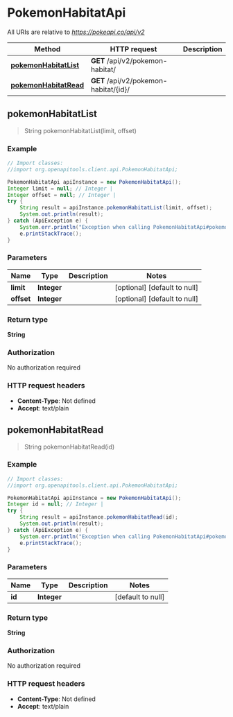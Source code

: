 # PokemonHabitatApi

All URIs are relative to *https://pokeapi.co/api/v2*

Method | HTTP request | Description
------------- | ------------- | -------------
[**pokemonHabitatList**](PokemonHabitatApi.md#pokemonHabitatList) | **GET** /api/v2/pokemon-habitat/ | 
[**pokemonHabitatRead**](PokemonHabitatApi.md#pokemonHabitatRead) | **GET** /api/v2/pokemon-habitat/{id}/ | 



## pokemonHabitatList

> String pokemonHabitatList(limit, offset)



### Example

```java
// Import classes:
//import org.openapitools.client.api.PokemonHabitatApi;

PokemonHabitatApi apiInstance = new PokemonHabitatApi();
Integer limit = null; // Integer | 
Integer offset = null; // Integer | 
try {
    String result = apiInstance.pokemonHabitatList(limit, offset);
    System.out.println(result);
} catch (ApiException e) {
    System.err.println("Exception when calling PokemonHabitatApi#pokemonHabitatList");
    e.printStackTrace();
}
```

### Parameters


Name | Type | Description  | Notes
------------- | ------------- | ------------- | -------------
 **limit** | **Integer**|  | [optional] [default to null]
 **offset** | **Integer**|  | [optional] [default to null]

### Return type

**String**

### Authorization

No authorization required

### HTTP request headers

- **Content-Type**: Not defined
- **Accept**: text/plain


## pokemonHabitatRead

> String pokemonHabitatRead(id)



### Example

```java
// Import classes:
//import org.openapitools.client.api.PokemonHabitatApi;

PokemonHabitatApi apiInstance = new PokemonHabitatApi();
Integer id = null; // Integer | 
try {
    String result = apiInstance.pokemonHabitatRead(id);
    System.out.println(result);
} catch (ApiException e) {
    System.err.println("Exception when calling PokemonHabitatApi#pokemonHabitatRead");
    e.printStackTrace();
}
```

### Parameters


Name | Type | Description  | Notes
------------- | ------------- | ------------- | -------------
 **id** | **Integer**|  | [default to null]

### Return type

**String**

### Authorization

No authorization required

### HTTP request headers

- **Content-Type**: Not defined
- **Accept**: text/plain

